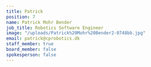 ```yaml
---
title: Patrick
position: 7
name: Patrick Mohr Bender
job_title: Robotics Software Engineer
image: "/uploads/Patrick%20Mohr%20Bender2-0748bb.jpg"
email: patrick@cprobotics.dk
staff_member: true
board_member: false
spokesperson: false
---
```


